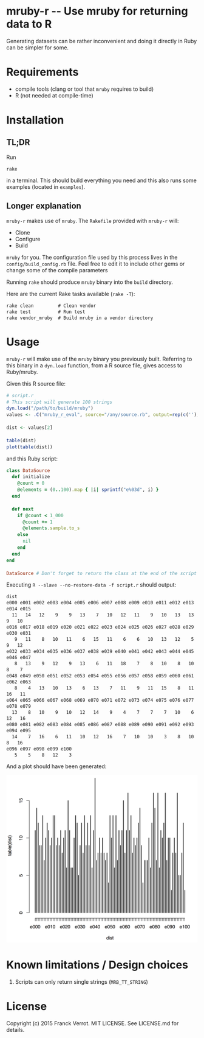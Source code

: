# mruby-r -- Use mruby for returning data to R

Generating datasets can be rather inconvenient and doing it directly in Ruby
can be simpler for some.

# Requirements

* compile tools (clang or tool that `mruby` requires to build)
* R (not needed at compile-time)

# Installation

## TL;DR

Run

    rake

in a terminal. This should build everything you need and this also runs some
examples (located in `examples`).


## Longer explanation

`mruby-r` makes use of `mruby`. The `Rakefile` provided with `mruby-r` will:

  * Clone
  * Configure
  * Build

`mruby` for you. The configuration file used by this process lives in the
`config/build_config.rb` file. Feel free to edit it to include other gems or
change some of the compile parameters

Running `rake` should produce `mruby` binary into the `build` directory.

Here are the current Rake tasks available (`rake -T`):

    rake clean         # Clean vendor
    rake test          # Run test
    rake vendor_mruby  # Build mruby in a vendor directory

# Usage

`mruby-r` will make use of the `mruby` binary you previously built.
Referring to this binary in a `dyn.load` function, from a R source file, gives
access to Ruby/mruby.

Given this R source file:

```r
# script.r
# This script will generate 100 strings
dyn.load("/path/to/build/mruby")
values <- .C("mruby_r_eval", source="/any/source.rb", output=rep(c(''),each=1000))

dist <- values[2]

table(dist)
plot(table(dist))
```

and this Ruby script:

```ruby
class DataSource
  def initialize
    @count = 0
    @elements = (0..100).map { |i| sprintf("e%03d", i) }
  end

  def next
    if @count < 1_000
      @count += 1
      @elements.sample.to_s
    else
      nil
    end
  end
end

DataSource # Don't forget to return the class at the end of the script
```

Executing `R --slave --no-restore-data -f script.r` should output:

  ```
  dist
  e000 e001 e002 e003 e004 e005 e006 e007 e008 e009 e010 e011 e012 e013 e014 e015
    11   14   12    9    9   13    7   10   12   11    9   10   13   13    9   10
  e016 e017 e018 e019 e020 e021 e022 e023 e024 e025 e026 e027 e028 e029 e030 e031
     9   11    8   10   11    6   15   11    6    6   10   13   12    5    9   12
  e032 e033 e034 e035 e036 e037 e038 e039 e040 e041 e042 e043 e044 e045 e046 e047
     8   13    9   12    9   13    6   11   18    7    8   10    8   10    8    7
  e048 e049 e050 e051 e052 e053 e054 e055 e056 e057 e058 e059 e060 e061 e062 e063
     8    4   13   10   13    6   13    7   11    9   11   15    8   11   16   11
  e064 e065 e066 e067 e068 e069 e070 e071 e072 e073 e074 e075 e076 e077 e078 e079
    13    8   10    9   10   12   14    9    4    7    7    7   10    6   12   16
  e080 e081 e082 e083 e084 e085 e086 e087 e088 e089 e090 e091 e092 e093 e094 e095
    14    7   16    6   11   10   12   16    7   10   10    3    8   10    8   16
  e096 e097 e098 e099 e100
     5    5    8   12    3
  ```

  And a plot should have been generated:

<img src="https://raw.githubusercontent.com/franckverrot/mruby-r/master/doc/plot_table_dist.png">

# Known limitations / Design choices

1. Scripts can only return single strings (`MRB_TT_STRING`)

# License

Copyright (c) 2015 Franck Verrot. MIT LICENSE. See LICENSE.md for details.
